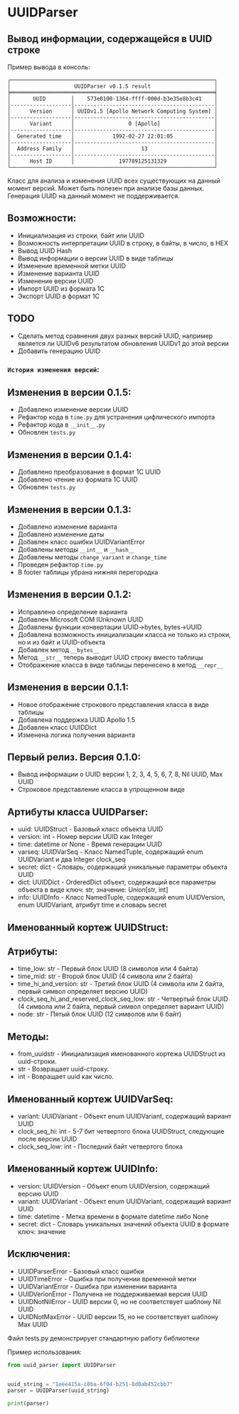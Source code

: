# UUIDParser
## Вывод информации, содержащейся в UUID строке

Пример вывода в консоль:

```
┌────────────────────────────────────────────────────────────────┐
│                    UUIDParser v0.1.5 result                    │
╞════════════════════════════════════════════════════════════════╡
│       UUID        │    573e0100-1364-ffff-000d-b3e35e8b3c41    │
│-------------------│--------------------------------------------│
│      Version      │ UUIDv1.5 [Apollo Network Computing System] │
│-------------------│--------------------------------------------│
│      Variant      │                 0 [Apollo]                 │
│-------------------│--------------------------------------------│
│  Generated time   │            1992-02-27 22:01:05             │
│-------------------│--------------------------------------------│
│  Address Family   │                     13                     │
│-------------------│--------------------------------------------│
│      Host ID      │              197789125131329               │
└────────────────────────────────────────────────────────────────┘
```

Класс для анализа и изменения UUID всех существующих на данный момент версий. Может быть полезен при анализе базы данных.
Генерация UUID на данный момент не поддерживается.

Возможности:
------------
- Инициализация из строки, байт или UUID
- Возможность интерпретации UUID в строку, в байты, в число, в HEX
- Вывод UUID Hash
- Вывод информации о версии UUID в виде таблицы
- Изменение временной метки UUID
- Изменение варианта UUID
- Изменение версии UUID
- Импорт UUID из формата 1С
- Экспорт UUID в формат 1С

TODO
----
- Сделать метод сравнения двух разных версий UUID, например является ли UUIDv6 результатом обновления UUIDv1 до этой версии
- Добавить генерацию UUID

### `История изменения версий`:

Изменения в версии 0.1.5:
-------------------------
- Добавлено изменение версии UUID
- Рефактор кода в `time.py` для устранения цифлического импорта
- Рефактор кода в `__init__.py`
- Обновлен `tests.py`

Изменения в версии 0.1.4:
-------------------------
- Добавлено преобразование в формат 1С UUID
- Добавлено чтение из формата 1С UUID
- Обновлен `tests.py`

Изменения в версии 0.1.3:
-------------------------
- Добавлено изменение варианта
- Добавлено изменение даты
- Добавлен класс ошибки UUIDVariantError
- Добавлены методы `__int__` и `__hash__`
- Добавлены методы `change_variant` и `change_time`
- Проведен рефактор `time.py`
- В footer таблицы убрана нижняя перегородка

Изменения в версии 0.1.2:
-------------------------
- Исправлено определение варианта
- Добавлен Microsoft COM IUnknown UUID
- Добавлены функции конвертации UUID->bytes, bytes->UUID
- Добавлена возможность инициализации класса не только из строки, но и из байт и UUID-объекта
- Добавлен метод `__bytes__`
- Метод `__str__` теперь выводит UUID строку вместо таблицы
- Отображение класса в виде таблицы перенесено в метод `__repr__`

Изменения в версии 0.1.1:
-------------------------
- Новое отображение строкового представления класса в виде таблицы
- Добавлена поддержка UUID Apollo 1.5
- Добавлен класс UUIDDict
- Изменена логика получения варианта

Первый релиз. Версия 0.1.0:
---------------------------
- Вывод информации о UUID версии 1, 2, 3, 4, 5, 6, 7, 8, Nil UUID, Max UUID
- Строковое представление класса в упрощенном виде

Артибуты класса UUIDParser:
---------------------------
- uuid: UUIDStruct       - Базовый класс объекта UUID
- version: int           - Номер версии UUID как Integer
- time: datetime or None - Время генерации UUID
- varseq: UUIDVarSeq     - Класс NamedTuple, содержащий enum UUIDVariant и два Integer clock_seq
- secret: dict           - Словарь, содержащий уникальные параметры объекта UUID
- dict: UUIDDict         - OrderedDict объект, содержащий все параметры объекта в виде ключ: str, значение: Union[str, int]
- info: UUIDInfo         - Класс NamedTuple, содержащий enum UUIDVersion, enum UUIDVariant, атрибут time и словарь secret

Именованный кортеж UUIDStruct:
------------------------------
Атрибуты:
---------
- time_low: str                                - Первый блок UUID (8 символов или 4 байта)
- time_mid: str                                - Второй блок UUID (4 символа или 2 байта)
- time_hi_and_version: str                     - Третий блок UUID (4 символа или 2 байта, первый символ определяет версию UUID)
- clock_seq_hi_and_reserved_clock_seq_low: str - Четвертый блок UUID (4 символа или 2 байта, первый символ определяет вариант UUID)
- node: str                                    - Пятый блок UUID (12 символов или 6 байт)

Методы:
-------
- from_uuidstr - Инициализация именованного кортежа UUIDStruct из uuid-строки.
- str          - Возвращает uuid-строку.
- int          - Вовращает uuid как число.

Именованный кортеж UUIDVarSeq:
------------------------------
- variant: UUIDVariant - Объект enum UUIDVariant, содержащий вариант UUID
- clock_seq_hi: int    - 5-7 бит четвертого блока UUIDStruct, следующие после версии UUID
- clock_seq_low: int   - Последний байт четвертого блока

Именованный кортеж UUIDInfo:
----------------------------
- version: UUIDVersion - Объект enum UUIDVersion, содержащий версию UUID
- variant: UUIDVariant - Объект enum UUIDVariant, содержащий вариант UUID
- time: datetime       - Метка времени в формате datetime либо None
- secret: dict         - Словарь уникальных значений объекта UUID в формате ключ: значение

Исключения:
-----------
- UUIDParserError  - Базовый класс ошибки
- UUIDTimeError    - Ошибка при получении временной метки
- UUIDVariantError - Ошибка при изменении варианта
- UUIDVerionError  - Получена не поддерживаемая версия UUID
- UUIDNotNilError  - UUID версии 0, но не соответствует шаблону Nil UUID
- UUIDNotMaxError  - UUID версии 15, но не соответствует шаблону Max UUID

Файл tests.py демонстрирует стандартную работу библиотеки

Пример использования:

```python
from uuid_parser import UUIDParser


uuid_string = "1eee415a-c0ba-6f04-b251-8d0ab452cbb7"
parser = UUIDParser(uuid_string)

print(parser)
```
